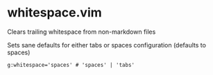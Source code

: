 # whitespace.vim
Clears trailing whitespace from non-markdown files

Sets sane defaults for either tabs or spaces configuration (defaults to spaces)

```g:whitespace='spaces' # 'spaces' | 'tabs'```
